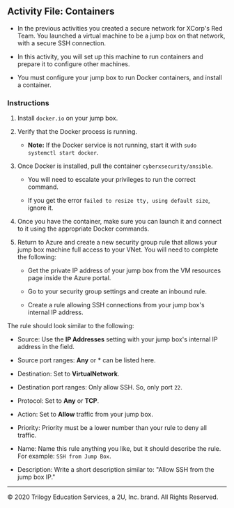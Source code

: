 ## Activity File: Containers

- In the previous activities you created a secure network for XCorp's Red Team. You launched a virtual machine to be a jump box on that network, with a secure SSH connection. 

- In this activity, you will set up this machine to run containers and prepare it to configure other machines.

- You must configure your jump box to run Docker containers, and install a container.

### Instructions

1. Install `docker.io` on your jump box.

2. Verify that the Docker process is running. 
   - **Note:** If the Docker service is not running, start it with `sudo systemctl start docker`. 

3. Once Docker is installed, pull the container `cyberxsecurity/ansible`.
    - You will need to escalate your privileges to run the correct command.

    - If you get the error `failed to resize tty, using default size`, ignore it. 

4. Once you have the container, make sure you can launch it and connect to it using the appropriate Docker commands.

5. Return to Azure and create a new security group rule that allows your jump box machine full access to your VNet. You will need to complete the following:

    - Get the private IP address of your jump box from the VM resources page inside the Azure portal.

    - Go to your security group settings and create an inbound rule.
    - Create a rule allowing SSH connections from your jump box's internal IP address.
  
The rule should look similar to the following: 

- Source: Use the **IP Addresses** setting with your jump box's internal IP address in the field.

- Source port ranges: **Any** or * can be listed here.

- Destination: Set to **VirtualNetwork**.

- Destination port ranges: Only allow SSH. So, only port `22`.

- Protocol: Set to **Any** or **TCP**.

- Action: Set to **Allow** traffic from your jump box.

- Priority: Priority must be a lower number than your rule to deny all traffic.

- Name: Name this rule anything you like, but it should describe the rule. For example: `SSH from Jump Box`.

- Description: Write a short description similar to: "Allow SSH from the jump box IP."

---
© 2020 Trilogy Education Services, a 2U, Inc. brand. All Rights Reserved. 

